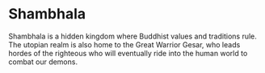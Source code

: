 # Shambhala

Shambhala is a hidden kingdom where Buddhist values and traditions rule. The utopian realm is also home to the Great Warrior Gesar, who leads hordes of the righteous who will eventually ride into the human world to combat our demons.
